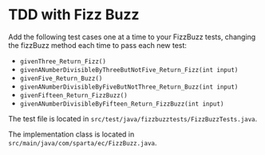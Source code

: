 # TDD with Fizz Buzz 

Add the following test cases one at a time to your FizzBuzz tests, changing the fizzBuzz method each time to pass each new test:

- `givenThree_Return_Fizz()`
- `givenANumberDivisibleByThreeButNotFive_Return_Fizz(int input)`
- `givenFive_Return_Buzz()`
- `givenANumberDivisibleByFiveButNotThree_Return_Buzz(int input)`
- `givenFifteen_Return_FizzBuzz()`
- `givenANumberDivisibleByFifteen_Return_FizzBuzz(int input)`

The test file is located in `src/test/java/fizzbuzztests/FizzBuzzTests.java`. 

The implementation class is located in `src/main/java/com/sparta/ec/FizzBuzz.java`.


